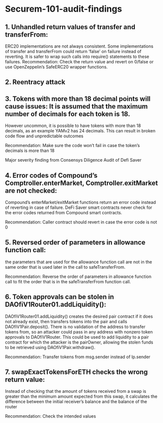 # Securem-101-audit-findings

## 1. Unhandled return values of transfer and transferFrom: 
  ERC20 implementations are not always consistent. Some implementations of transfer and transferFrom could return ‘false’ on failure instead of reverting. 
  It is safer to wrap such calls into require() statements to these failures.
  Recommendation: Check the return value and revert on 0/false or use OpenZeppelin’s SafeERC20 wrapper functions.
  
  
## 2. Reentracy attack
  
  
## 3. Tokens with more than 18 decimal points will cause issues: It is assumed that the maximum number of decimals for each token is 18. 
  However uncommon, it is possible to have tokens with more than 18 decimals, as an example YAMv2 has 24 decimals. 
  This can result in broken code flow and unpredictable outcomes

  Recommendation: Make sure the code won’t fail in case the token’s decimals is more than 18

  Major severity finding from Consensys Diligence Audit of Defi Saver
  
  
## 4. Error codes of Compound’s Comptroller.enterMarket, Comptroller.exitMarket are not checked: 
  Compound’s enterMarket/exitMarket functions return an error code instead of reverting in case of failure. 
  DeFi Saver smart contracts never check for the error    codes returned from Compound smart contracts.

  Recommendation: Caller contract should revert in case the error code is not 0
  
## 5. Reversed order of parameters in allowance function call: 
  the parameters that are used for the allowance function call are not in the same order that is used later in the call to safeTransferFrom.

  Recommendation: Reverse the order of parameters in allowance function call to fit the order that is in the safeTransferFrom function call.
  
## 6. Token approvals can be stolen in DAOfiV1Router01.addLiquidity(): 
  DAOfiV1Router01.addLiquidity() creates the desired pair contract if it does not already exist, then transfers tokens into the pair and calls
  DAOfiV1Pair.deposit(). There is no validation of the address to transfer tokens from, so an attacker could pass in any address with nonzero token approvals
  to DAOfiV1Router. This could be used to add liquidity to a pair contract for which the attacker is the pairOwner, allowing the stolen funds to be retrieved
  using DAOfiV1Pair.withdraw().

  Recommendation: Transfer tokens from msg.sender instead of lp.sender
  
  
  ## 7. swapExactTokensForETH checks the wrong return value: 
  Instead of checking that the amount of tokens received from a swap is greater than the minimum amount expected from this swap, it calculates the difference
  between the initial receiver’s balance and the balance of the router

  Recommendation: Check the intended values
  
